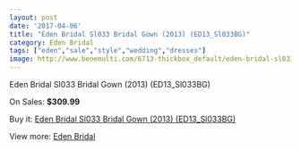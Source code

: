 ```yaml
---
layout: post
date: '2017-04-06'
title: "Eden Bridal Sl033 Bridal Gown (2013) (ED13_Sl033BG)"
category: Eden Bridal
tags: ["eden","sale","style","wedding","dresses"]
image: http://www.benemulti.com/6713-thickbox_default/eden-bridal-sl033-bridal-gown-2013-ed13sl033bg.jpg
---
```

Eden Bridal Sl033 Bridal Gown (2013) (ED13_Sl033BG)

On Sales: **$309.99**
<a href="https://www.benemulti.com/en/eden-bridal/2529-eden-bridal-sl033-bridal-gown-2013-ed13sl033bg.html"><amp-img layout="responsive" width="600" height="600" src="//www.benemulti.com/6713-thickbox_default/eden-bridal-sl033-bridal-gown-2013-ed13sl033bg.jpg" alt="Eden Bridal Sl033 Bridal Gown (2013) (ED13_Sl033BG) 0" /></a>
<a href="https://www.benemulti.com/en/eden-bridal/2529-eden-bridal-sl033-bridal-gown-2013-ed13sl033bg.html"><amp-img layout="responsive" width="600" height="600" src="//www.benemulti.com/6715-thickbox_default/eden-bridal-sl033-bridal-gown-2013-ed13sl033bg.jpg" alt="Eden Bridal Sl033 Bridal Gown (2013) (ED13_Sl033BG) 1" /></a>
<a href="https://www.benemulti.com/en/eden-bridal/2529-eden-bridal-sl033-bridal-gown-2013-ed13sl033bg.html"><amp-img layout="responsive" width="600" height="600" src="//www.benemulti.com/6714-thickbox_default/eden-bridal-sl033-bridal-gown-2013-ed13sl033bg.jpg" alt="Eden Bridal Sl033 Bridal Gown (2013) (ED13_Sl033BG) 2" /></a>

Buy it: [Eden Bridal Sl033 Bridal Gown (2013) (ED13_Sl033BG)](https://www.benemulti.com/en/eden-bridal/2529-eden-bridal-sl033-bridal-gown-2013-ed13sl033bg.html "Eden Bridal Sl033 Bridal Gown (2013) (ED13_Sl033BG)")

View more: [Eden Bridal](https://www.benemulti.com/en/24-eden-bridal "Eden Bridal")